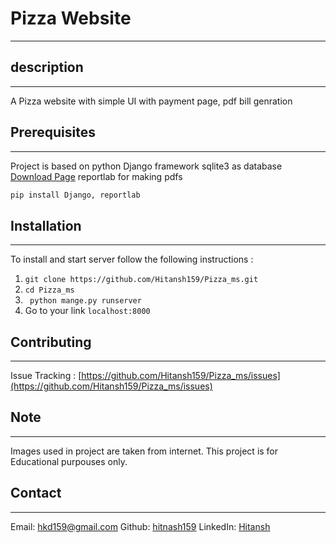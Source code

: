 # Pizza Website
_____

## description
___
A Pizza website with simple UI with payment page, pdf bill genration 

## Prerequisites 
____

Project is based on python Django framework
sqlite3 as database [Download Page](https://www.sqlite.org/download.html)
reportlab for making pdfs

```py
pip install Django, reportlab
```

## Installation
___
To install and start server follow the following instructions :
1. ` git clone https://github.com/Hitansh159/Pizza_ms.git ` 
2. `cd Pizza_ms`
3. ` python mange.py runserver`
4. Go to your link `localhost:8000 `

## Contributing
___
Issue Tracking : [https://github.com/Hitansh159/Pizza_ms/issues](https://github.com/Hitansh159/Pizza_ms/issues)

## Note
___
Images used in project are taken from internet. This project is for Educational purpouses only.

## Contact
___
Email: [hkd159@gmail.com](mailto:hkd159@gmail.com)
Github: [hitnash159](https://github.com/Hitansh159)
LinkedIn: [Hitansh](https://www.linkedin.com/in/hitansh-doshi-b81530197)
